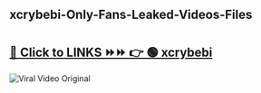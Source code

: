 
 ## xcrybebi-Only-Fans-Leaked-Videos-Files

# <h2><a href="https://mediaupload.pro?xcrybebi">🔗 Click to LINKS ⏩⏩ 👉 🟢 xcrybebi </a></h2>

<a href="https://mediaupload.pro?xcrybebi" rel="nofollow" data-target="animated-image.originalLink"><img src="https://i.ibb.co.com/xMMVF88/686577567.gif" alt="Viral Video Original" style="max-width: 100%; display: inline-block;" data-target="animated-image.originalImage"></a>